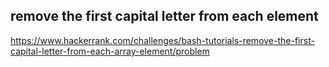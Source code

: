 ## remove the first capital letter from each element
https://www.hackerrank.com/challenges/bash-tutorials-remove-the-first-capital-letter-from-each-array-element/problem

